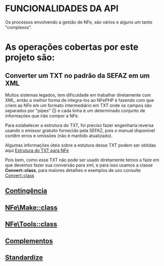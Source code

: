 # FUNCIONALIDADES DA API

Os processos envolvendo a gestão de NFe, são vários e alguns um tanto "complexos".

# As operações cobertas por este projeto são:

## Converter um TXT no padrão da SEFAZ em um XML

Muitos sistemas legados, tem dificuldade em trabalhar diretamente com XML, então a melhor forma de integra-los ao NFePHP é fazendo com que criem as NFe em um formato intermediário em TXT onde os campos são separados por "pipes" (|) e cada linha é um determinado conjunto de informações que irão compor a NFe.

Para estabelecer a estrutura do TXT, foi preciso fazer engenharia reversa usando o emissor gratuito fornecido pela SEFAZ, pois o manual disponível contêm erros e omissões (não é mantido atualizado).

Algumas informações úteis sobre a estutura desse TXT podem ser obtidas aqui [Estrutura do TXT para NFe](EstruturaTxt.md)

Pois bem, como esse TXT não pode ser usado diretamente temos a faze em que devemos fazer sua conversão para xml, e para isso usamos a classe **Convert::class**, para maiores detalhes e exemplos de uso consulte [Convert::class](Convert.md)



## [Contingência](Contingency.md)
## [NFe\Make::class](Make.md)
## [NFe\Tools::class](Tools.md)
## [Complementos](Complements.md)
## [Standardize](Standardize.md)
